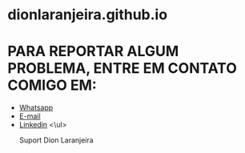 # dionlaranjeira.github.io

<!DOCTYPE html>
<html>
<body>

<h1>PARA REPORTAR ALGUM PROBLEMA, ENTRE EM CONTATO COMIGO EM:</h1>

<ul>
  <li> <a href="https://wa.me/5595991318143">Whatsapp</a> </li>
  <li> <a href="mailto:dionribeiro.rr@gmail.com" alt="Gmail" target="_blank">E-mail</a> </li>
  <li>  <a href="https://www.linkedin.com/in/dionlaranjeira/" alt="Linkedin" target="_blank">Linkedin</a </li>
<\ul>  

</body>
</html>

Suport Dion Laranjeira
